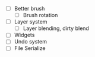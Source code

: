 - [ ] Better brush
    - [ ] Brush rotation
- [ ] Layer system
    - [ ] Layer blending, dirty blend
- [ ] Widgets
- [ ] Undo system
- [ ] File Serialize
